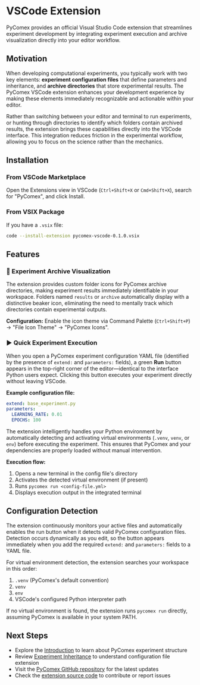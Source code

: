 # VSCode Extension

PyComex provides an official Visual Studio Code extension that streamlines experiment development by integrating experiment execution and archive visualization directly into your editor workflow.

## Motivation

When developing computational experiments, you typically work with two key elements: **experiment configuration files** that define parameters and inheritance, and **archive directories** that store experimental results. The PyComex VSCode extension enhances your development experience by making these elements immediately recognizable and actionable within your editor.

Rather than switching between your editor and terminal to run experiments, or hunting through directories to identify which folders contain archived results, the extension brings these capabilities directly into the VSCode interface. This integration reduces friction in the experimental workflow, allowing you to focus on the science rather than the mechanics.

## Installation

### From VSCode Marketplace

Open the Extensions view in VSCode (`Ctrl+Shift+X` or `Cmd+Shift+X`), search for "PyComex", and click Install.

### From VSIX Package

If you have a `.vsix` file:

```bash
code --install-extension pycomex-vscode-0.1.0.vsix
```

## Features

### 🧪 Experiment Archive Visualization

The extension provides custom folder icons for PyComex archive directories, making experiment results immediately identifiable in your workspace. Folders named `results` or `archive` automatically display with a distinctive beaker icon, eliminating the need to mentally track which directories contain experimental outputs.

**Configuration:** Enable the icon theme via Command Palette (`Ctrl+Shift+P`) → "File Icon Theme" → "PyComex Icons".

### ▶️ Quick Experiment Execution

When you open a PyComex experiment configuration YAML file (identified by the presence of `extend:` and `parameters:` fields), a green **Run** button appears in the top-right corner of the editor—identical to the interface Python users expect. Clicking this button executes your experiment directly without leaving VSCode.

**Example configuration file:**
```yaml
extend: base_experiment.py
parameters:
  LEARNING_RATE: 0.01
  EPOCHS: 100
```

The extension intelligently handles your Python environment by automatically detecting and activating virtual environments (`.venv`, `venv`, or `env`) before executing the experiment. This ensures that PyComex and your dependencies are properly loaded without manual intervention.

**Execution flow:**
1. Opens a new terminal in the config file's directory
2. Activates the detected virtual environment (if present)
3. Runs `pycomex run <config-file.yml>`
4. Displays execution output in the integrated terminal

## Configuration Detection

The extension continuously monitors your active files and automatically enables the run button when it detects valid PyComex configuration files. Detection occurs dynamically as you edit, so the button appears immediately when you add the required `extend:` and `parameters:` fields to a YAML file.

For virtual environment detection, the extension searches your workspace in this order:
1. `.venv` (PyComex's default convention)
2. `venv`
3. `env`
4. VSCode's configured Python interpreter path

If no virtual environment is found, the extension runs `pycomex run` directly, assuming PyComex is available in your system PATH.

## Next Steps

- Explore the [Introduction](introduction.md) to learn about PyComex experiment structure
- Review [Experiment Inheritance](basics_hooks.md) to understand configuration file extension
- Visit the [PyComex GitHub repository](https://github.com/the16thpythonist/pycomex) for the latest updates
- Check the [extension source code](https://github.com/the16thpythonist/pycomex/tree/main/vscode_extension) to contribute or report issues
